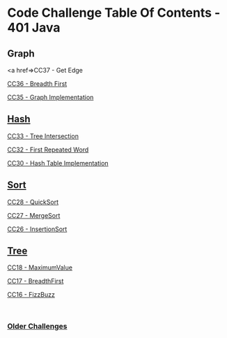 # Code Challenge Table Of Contents - 401 Java

## Graph

<a href=>CC37 - Get Edge

<a href=https://github.com/Gr8-Dayne/401-Data-Structures/blob/master/challenges/README.md#class-36-code-challenge---breadth-first>CC36 - Breadth First

<a href=https://github.com/Gr8-Dayne/401-Data-Structures/blob/master/challenges/README.md#class-35-code-challenge---graph-implementation>CC35 - Graph Implementation

## Hash

<a href=https://github.com/Gr8-Dayne/401-Data-Structures/blob/master/challenges/README.md#class-33-code-challenge---tree-intersection>CC33 - Tree Intersection

<a href=https://github.com/Gr8-Dayne/401-Data-Structures/blob/master/challenges/README.md#class-32-code-challenge---first-repeated-word>CC32 - First Repeated Word

<a href=https://github.com/Gr8-Dayne/401-Data-Structures/blob/master/challenges/README.md#class-30-code-challenge---hashtables>CC30 - Hash Table Implementation

## Sort

<a href=https://github.com/Gr8-Dayne/401-Data-Structures/blob/master/challenges/README.md#class-28-code-challenge---merge-sort>CC28 - QuickSort

<a href=https://github.com/Gr8-Dayne/401-Data-Structures/blob/master/challenges/README.md#class-27-code-challenge---merge-sort>CC27 - MergeSort

<a href=https://github.com/Gr8-Dayne/401-Data-Structures/blob/master/challenges/README.md#class-26-code-challenge---insertion-sort>CC26 - InsertionSort

## Tree

<a href=https://github.com/Gr8-Dayne/401-Data-Structures/blob/master/challenges/README.md#class-18-code-challenge---maximum-value>CC18 - MaximumValue

<a href=https://github.com/Gr8-Dayne/401-Data-Structures/blob/master/challenges/README.md#class-17-code-challenge---breadth-first-traversal>CC17 - BreadthFirst

<a href=https://github.com/Gr8-Dayne/401-Data-Structures/blob/master/challenges/README.md#class-16-code-challenge---fizzbuzz>CC16 - FizzBuzz
  
<br>

### <a href=https://github.com/Gr8-Dayne/401-Data-Structures/blob/master/challenges/README.md#class-15-code-challenge---binary-tree-and-bst-implementation>Older Challenges


